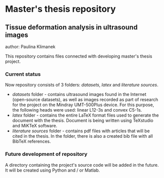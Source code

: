 # Master's thesis repository
## Tissue deformation analysis in ultrasound images
author: Paulina Klimanek

This repository contains files connected with developing master's thesis project. 

### Current status
Now repository consists of 3 folders: *datasets*, *latex* and *literature sources*.
- *datasets* folder - contains ultrasound images found in the Internet (open-source datasets), as well as images recorded as part of research for the project on the Mindray UMT-500Plus device. For this purpose, the following heads were used: linear L12-3s and convex C5-1s.
- *latex* folder - contains the entire LaTeX format files used to generate the document with the thesis. Document is being written using TeXstudio and MiKTeX software.
- *literature sources* folder - contains pdf files with articles that will be cited in the thesis. In the folder, there is also a created bib file with all BibTeX references.

### Future development of repository
A directory containing the project's source code will be added in the future. It will be created using Python and / or Matlab.
